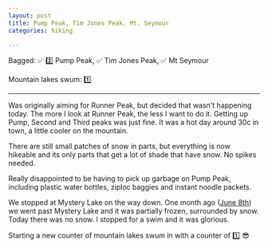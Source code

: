 ```yaml
---
layout: post
title: Pump Peak, Tim Jones Peak, Mt. Seymour
categories: hiking

---
```


Bagged: ✅ 2️⃣ Pump Peak, ✅ Tim Jones Peak, ✅ Mt Seymour
<p>Mountain lakes swum: 1️⃣</p>

<hr class="florished">

Was originally aiming for Runner Peak, but decided that wasn't happening today. The more I look at Runner Peak, the less I want to do it. Getting up Pump, Second and Third peaks was just fine. It was a hot day around 30c in town, a little cooler on the mountain.

There are still small patches of snow in parts, but everything is now hikeable and its only parts that get a lot of shade that have snow. No spikes needed.

<div class="strava-embed-placeholder" data-embed-type="activity" data-embed-id="11856984669" data-style="standard"></div><script src="https://strava-embeds.com/embed.js"></script>

Really disappointed to be having to pick up garbage on Pump Peak, including plastic water bottles, ziploc baggies and instant noodle packets.

We stopped at Mystery Lake on the way down. One month ago ([June 8th](https://www.strava.com/activities/11606417454)) we went past Mystery Lake and it was partially frozen, surrounded by snow. Today there was no snow. I stopped for a swim and it was glorious.

Starting a new counter of mountain lakes swum in with a counter of 1️⃣ 😎